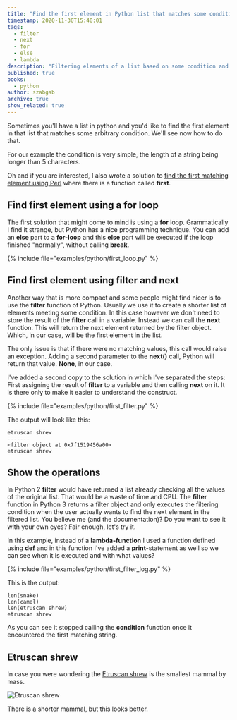 ```yaml
---
title: "Find the first element in Python list that matches some condition"
timestamp: 2020-11-30T15:40:01
tags:
  - filter
  - next
  - for
  - else
  - lambda
description: "Filtering elements of a list based on some condition and then picking the first of them."
published: true
books:
  - python
author: szabgab
archive: true
show_related: true
---
```



Sometimes you'll have a list in python and you'd like to find the first element in that list that matches some arbitrary condition. We'll see now how to do that.

For our example the condition is very simple, the length of a string being longer than 5 characters.

Oh and if you are interested, I also wrote a solution to [find the first matching element using Perl](https://perlmaven.com/first)
where there is a function called <b>first</b>.


## Find first element using a for loop

The first solution that might come to mind is using a <b>for</b> loop. Grammatically I find it strange, but Python has a nice programming technique.
You can add an <b>else</b> part to a <b>for-loop</b> and this <b>else</b> part will be executed if the loop finished  "normally", without calling <b>break</b>.

{% include file="examples/python/first_loop.py" %}

## Find first element using filter and next

Another way that is more compact and some people might find nicer is to use the <b>filter</b> function of Python.
Usually we use it to create a  shorter list of elements meeting some condition. In this case however we don't need to store the result
of the <b>filter</b> call in a variable. Instead we can call the <b>next</b> function. This will return the next element returned by the
filter object. Which, in our case, will be the first element in the list.

The only issue is that if there were no matching values, this call would raise an exception. Adding a second parameter to the <b>next()</b>
call, Python will return that value. <b>None</b>, in our case.

I've added a second copy to the solution in which I've separated the steps: First assigning the result of <b>filter</b> to a variable and then calling
<b>next</b> on it. It is there only to make it easier to understand the construct.

{% include file="examples/python/first_filter.py" %}

The output will look like this:

```
etruscan shrew
-------
<filter object at 0x7f1519456a00>
etruscan shrew
```

## Show the operations

In Python 2 <b>filter</b> would have returned a list already checking all the values of the original list. That would be a waste of time and CPU.
The <b>filter</b> function in Python 3 returns a filter object and only executes the filtering condition when the user actually wants to find the next element
in the filtered list. You believe me (and the documentation)? Do you want to see it with your own eyes? Fair enough, let's try it.

In this example, instead of a <b>lambda-function</b> I used a function defined using <b>def</b> and in this function I've added a <b>print</b>-statement as
well so we can see when it is executed and with what values?

{% include file="examples/python/first_filter_log.py" %}

This is the output:

```
len(snake)
len(camel)
len(etruscan shrew)
etruscan shrew
```

As you can see it stopped calling the <b>condition</b> function once it encountered the first matching string.

## Etruscan shrew

In case you were wondering the [Etruscan shrew](https://en.wikipedia.org/wiki/Etruscan_shrew)
is the smallest mammal by mass.

<img src="/img/220px-Suncus_etruscus.jpg" alt="Etruscan shrew">

There is a shorter mammal, but this looks better.

